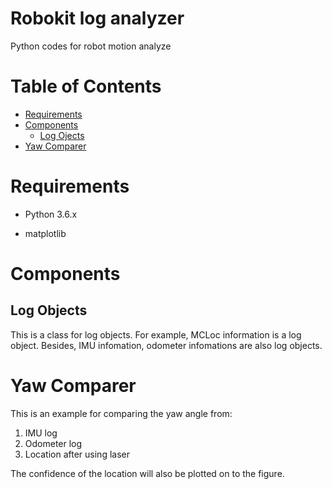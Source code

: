 # Robokit log analyzer
Python codes for robot motion analyze

# Table of Contents

   * [Requirements](#Requirements)
   * [Components](#Components)
      * [Log Ojects](#log-objects)
   * [Yaw Comparer](#yaw-comparer)

# Requirements

- Python 3.6.x

- matplotlib

# Components
## Log Objects
This is a class for log objects.
For example, MCLoc information is a log object. Besides, IMU infomation, odometer infomations are also log objects.

# Yaw Comparer
This is an example for comparing the yaw angle from:
1. IMU log
2. Odometer log
3. Location after using laser

The confidence of the location will also be plotted on to the figure.
